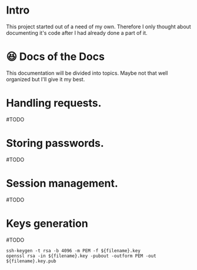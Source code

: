 # Intro
This project started out of a need of my own. Therefore I only thought about documenting it's code after I had already done a part of it.

# :laughing: Docs of the Docs
This documentation will be divided into topics.
Maybe not that well organized but I'll give it my best.

# Handling requests.
#TODO

# Storing passwords.
#TODO

# Session management.
#TODO

# Keys generation
#TODO
```
ssh-keygen -t rsa -b 4096 -m PEM -f ${filename}.key
openssl rsa -in ${filename}.key -pubout -outform PEM -out ${filename}.key.pub
```
